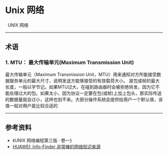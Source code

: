 # Unix 网络
&nbsp;&nbsp;UNIX 网络

---
## 术语
### 1. MTU： 最大传输单元(Maximum Transmission Unit)
最大传输单元（Maximum Transmission Unit，MTU）用来通知对方所能接受数据服务单元的最大尺寸，说明发送方能够接受的有效载荷大小。 是包或帧的最大长度，一般以字节记。如果MTU过大，在碰到路由器时会被拒绝转发，因为它不能处理过大的包。如果太小，因为协议一定要在包(或帧)上加上包头，那实际传送的数据量就会过小，这样也划不来。大部分操作系统会提供给用户一个默认值，该值一般对用户是比较合适的


---
## 参考资料
+ 《UNIX 网络编程第三版 · 卷一》
+ [HUAWEI: Info-Finder 非常棒的网络知识来源](https://info.support.huawei.com/info-finder/vue/zh/enterprise/index)